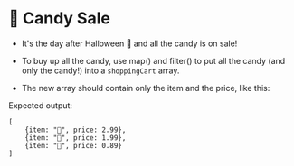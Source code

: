 
# 🍭 Candy Sale

- It's the day after Halloween 🎃 and all the candy is on sale!

- To buy up all the candy, use map() and filter() to put all the
candy (and only the candy!) into a `shoppingCart` array. 

- The new array should contain only the item and the price, like
this: 

Expected output: 
```
[
    {item: "🍭", price: 2.99},
    {item: "🍫", price: 1.99}, 
    {item: "🍬", price: 0.89}
]
```
